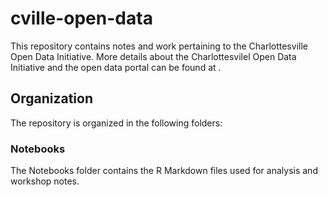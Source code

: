 # cville-open-data
This repository contains notes and work pertaining to the Charlottesville Open Data 
Initiative. More details about the Charlottesvilel Open Data Initiative and 
the open data portal can be found at [](http://opendata.charlottesville.org/).

## Organization

The repository is organized in the following folders:

### Notebooks 

The Notebooks folder contains the R Markdown files used for analysis and 
workshop notes.